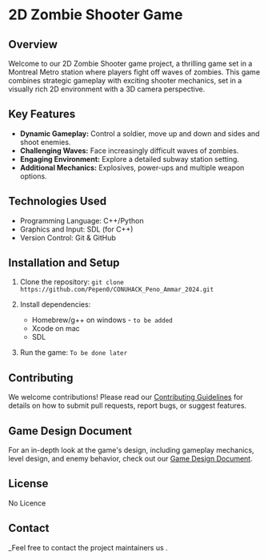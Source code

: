 # 2D Zombie Shooter Game

## Overview
Welcome to our 2D Zombie Shooter game project, a thrilling game set in a Montreal Metro station where players fight off waves of zombies. This game combines strategic gameplay with exciting shooter mechanics, set in a visually rich 2D environment with a 3D camera perspective.

## Key Features
- **Dynamic Gameplay:** Control a soldier, move up and down and sides and shoot enemies.
- **Challenging Waves:** Face increasingly difficult waves of zombies.
- **Engaging Environment:** Explore a detailed subway station setting.
- **Additional Mechanics:** Explosives, power-ups and multiple weapon options.

## Technologies Used
- Programming Language: C++/Python
- Graphics and Input: SDL (for C++) 
- Version Control: Git & GitHub

## Installation and Setup
1. Clone the repository: `git clone https://github.com/Pepen0/CONUHACK_Peno_Ammar_2024.git`
2. Install dependencies: 
    - Homebrew/g++ on windows - `to be added`
    - Xcode on mac
    - SDL

3. Run the game: `To be done later`

## Contributing
We welcome contributions! Please read our [Contributing Guidelines](CONTRIBUTING.md) for details on how to submit pull requests, report bugs, or suggest features.

## Game Design Document
For an in-depth look at the game's design, including gameplay mechanics, level design, and enemy behavior, check out our [Game Design Document](GDD.md).

## License
No Licence

## Contact
_Feel free to contact the project maintainers us .